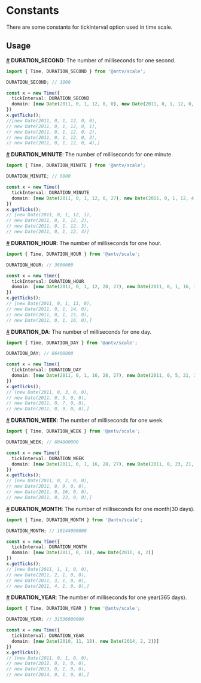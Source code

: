 # Constants

There are some constants for tickInterval option used in time scale.

## Usage

<a name="DURATION_SECOND" href="#DURATION_SECOND">#</a> **DURATION_SECOND**: The number of milliseconds for one second.

```ts
import { Time, DURATION_SECOND } from '@antv/scale';

DURATION_SECOND; // 1000

const x = new Time({
  tickInterval: DURATION_SECOND
  domain: [new Date(2011, 0, 1, 12, 0, 0), new Date(2011, 0, 1, 12, 0, 4)]
})
x.getTicks();
//[new Date(2011, 0, 1, 12, 0, 0),
// new Date(2011, 0, 1, 12, 0, 1),
// new Date(2011, 0, 1, 12, 0, 2),
// new Date(2011, 0, 1, 12, 0, 3),
// new Date(2011, 0, 1, 12, 0, 4),]
```

<a name="DURATION_MINUTE" href="#DURATION_MINUTE">#</a> **DURATION_MINUTE**: The number of milliseconds for one minute.

```ts
import { Time, DURATION_MINUTE } from '@antv/scale';

DURATION_MINUTE; // 6000 

const x = new Time({
  tickInterval: DURATION_MINUTE
  domain: [new Date(2011, 0, 1, 12, 0, 27), new Date(2011, 0, 1, 12, 4, 12)]
})
x.getTicks();
// [new Date(2011, 0, 1, 12, 1),
// new Date(2011, 0, 1, 12, 2),
// new Date(2011, 0, 1, 12, 3),
// new Date(2011, 0, 1, 12, 4)]
```

<a name="DURATION_HOUR" href="#DURATION_HOUR">#</a> **DURATION_HOUR**: The number of milliseconds for one hour.

```ts
import { Time, DURATION_HOUR } from '@antv/scale';

DURATION_HOUR; // 3600000

const x = new Time({
  tickInterval: DURATION_HOUR
  domain: [new Date(2011, 0, 1, 12, 28, 27), new Date(2011, 0, 1, 16, 34, 12)]
})
x.getTicks();
// [new Date(2011, 0, 1, 13, 0),
// new Date(2011, 0, 1, 14, 0),
// new Date(2011, 0, 1, 15, 0),
// new Date(2011, 0, 1, 16, 0),]
```

<a name="DURATION_DAY" href="#DURATION_DAY">#</a> **DURATION_DA**: The number of milliseconds for one day.

```ts
import { Time, DURATION_DAY } from '@antv/scale';

DURATION_DAY; // 86400000

const x = new Time({
  tickInterval: DURATION_DAY
  domain: [new Date(2011, 0, 1, 16, 28, 27), new Date(2011, 0, 5, 21, 34, 12)]
})
x.getTicks();
// [new Date(2011, 0, 3, 0, 0),
// new Date(2011, 0, 5, 0, 0),
// new Date(2011, 0, 7, 0, 0),
// new Date(2011, 0, 9, 0, 0),]
```

<a name="DURATION_WEEK" href="#DURATION_WEEK">#</a> **DURATION_WEEK**: The number of milliseconds for one week.

```ts
import { Time, DURATION_WEEK } from '@antv/scale';

DURATION_WEEK; // 604800000

const x = new Time({
  tickInterval: DURATION_WEEK
  domain: [new Date(2011, 0, 1, 16, 28, 27), new Date(2011, 0, 23, 21, 34, 12)]
})
x.getTicks();
// [new Date(2011, 0, 2, 0, 0),
// new Date(2011, 0, 9, 0, 0),
// new Date(2011, 0, 16, 0, 0),
// new Date(2011, 0, 23, 0, 0),]
```

<a name="DURATION_MONTH" href="#DURATION_MONTH">#</a> **DURATION_MONTH**: The number of milliseconds for one month(30 days).

```ts
import { Time, DURATION_MONTH } from '@antv/scale';

DURATION_MONTH; // 18144000000

const x = new Time({
  tickInterval: DURATION_MONTH
  domain: [new Date(2011, 0, 18), new Date(2011, 4, 2)]
})
x.getTicks();
// [new Date(2011, 1, 1, 0, 0),
// new Date(2011, 2, 1, 0, 0),
// new Date(2011, 3, 1, 0, 0),
// new Date(2011, 4, 1, 0, 0),]
```

<a name="DURATION_YEAR" href="#DURATION_YEAR">#</a> **DURATION_YEAR**: The number of milliseconds for one year(365 days).

```ts
import { Time, DURATION_YEAR } from '@antv/scale';

DURATION_YEAR; // 31536000000

const x = new Time({
  tickInterval: DURATION_YEAR
  domain: [new Date(2010, 11, 18), new Date(2014, 2, 2))]
})
x.getTicks();
// [new Date(2011, 0, 1, 0, 0),
// new Date(2012, 0, 1, 0, 0),
// new Date(2013, 0, 1, 0, 0),
// new Date(2014, 0, 1, 0, 0),]
```
